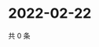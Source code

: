 # 2022-02-22

共 0 条

<!-- BEGIN WEIBO -->
<!-- 最后更新时间 Tue Feb 22 2022 14:00:40 GMT+0800 (China Standard Time) -->

<!-- END WEIBO -->
